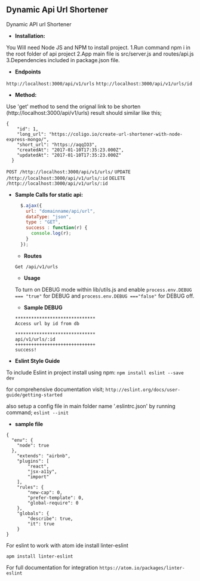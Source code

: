 **Dynamic Api Url Shortener**
----
Dynamic API url Shortener


  * **Installation:**

  You Will need Node JS and NPM to install project.
  1.Run command npm i in the root folder of api project
  2.App main file is src/server.js and routes/api.js
  3.Dependencies included in package.json file.



  * **Endpoints**

   `http://localhost:3000/api/v1/urls`
   `http://localhost:3000/api/v1/urls/id`


  * **Method:**

  Use 'get' method to send the orignal link to be shorten (http://localhost:3000/api/v1/urls)
  result should similar like this;


```
{
    "id": 1,
    "long_url": "https://coligo.io/create-url-shortener-with-node-express-mongo/",
    "short_url": "https://aqqIO3",
    "createdAt": "2017-01-10T17:35:23.000Z",
    "updatedAt": "2017-01-10T17:35:23.000Z"
  }

```
``POST /http://localhost:3000/api/v1/urls/``
``UPDATE /http://localhost:3000/api/v1/urls/:id``
``DELETE /http://localhost:3000/api/v1/urls/:id``


* **Sample Calls for static api:**

  ```javascript
    $.ajax({
      url: "domainname/api/url",
      dataType: "json",
      type : "GET",
      success : function(r) {
        console.log(r);
      }
    });
  ```


    * **Routes**

    `Get /api/v1/urls`



    * **Usage**

    To turn on DEBUG mode within lib/utils.js
    and enable `process.env.DEBUG === "true"` for DEBUG
    and `process.env.DEBUG ==="false"` for DEBUG off.

    * **Sample DEBUG**


    ```
  ******************************
  Access url by id from db

  ******************************
   api/v1/urls/:id
  ++++++++++++++++++++++++++++++
   success!
    ```

* **Eslint Style Guide**

To include Eslint in project install using npm:
``npm install eslint --save dev``

for comprehensive documentation visit;
``http://eslint.org/docs/user-guide/getting-started``

also setup a config file in main folder name '.eslintrc.json' by running command;
``eslint --init``

* **sample file**

```
{
  "env": {
    "node": true
  },
    "extends": "airbnb",
    "plugins": [
        "react",
        "jsx-a11y",
        "import"
    ],
    "rules": {
  		"new-cap": 0,
  		"prefer-template": 0,
  		"global-require": 0
  	},
  	"globals": {
  		"describe": true,
  		"it": true
  	}
}
```

For eslint to work with atom ide install linter-eslint

``apm install linter-eslint``

For full documentation for integration
``https://atom.io/packages/linter-eslint``
